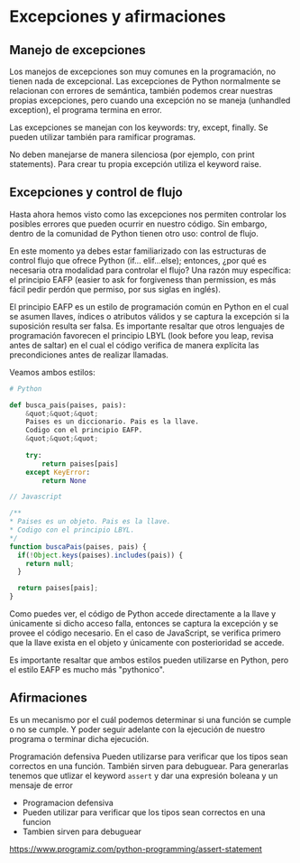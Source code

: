 # Excepciones y afirmaciones

## Manejo de excepciones

Los manejos de excepciones son muy comunes en la programación, no tienen nada de excepcional. Las excepciones de Python normalmente se relacionan con errores de semántica, también podemos crear nuestras propias excepciones, pero cuando una excepción no se maneja (unhandled exception), el programa termina en error.

Las excepciones se manejan con los keywords: try, except, finally. Se pueden utilizar también para ramificar programas.

No deben manejarse de manera silenciosa (por ejemplo, con print statements). Para crear tu propia excepción utiliza el keyword raise.

## Excepciones y control de flujo

Hasta ahora hemos visto como las excepciones nos permiten controlar los posibles errores que pueden ocurrir en nuestro código. Sin embargo, dentro de la comunidad de Python tienen otro uso: control de flujo.

En este momento ya debes estar familiarizado con las estructuras de control flujo que ofrece Python (if... elif...else); entonces, ¿por qué es necesaria otra modalidad para controlar el flujo? Una razón muy específica: el principio EAFP (easier to ask for forgiveness than permission, es más fácil pedir perdón que permiso, por sus siglas en inglés).

El principio EAFP es un estilo de programación común en Python en el cual se asumen llaves, índices o atributos válidos y se captura la excepción si la suposición resulta ser falsa. Es importante resaltar que otros lenguajes de programación favorecen el principio LBYL (look before you leap, revisa antes de saltar) en el cual el código verifica de manera explícita las precondiciones antes de realizar llamadas.

Veamos ambos estilos:
```py
# Python

def busca_pais(paises, pais):
    &quot;&quot;&quot;
    Paises es un diccionario. Pais es la llave.
    Codigo con el principio EAFP.
    &quot;&quot;&quot;
    
    try:
        return paises[pais]
    except KeyError:
        return None
```
```javascript
// Javascript

/**
* Paises es un objeto. Pais es la llave.
* Codigo con el principio LBYL.
*/
function buscaPais(paises, pais) {
  if(!Object.keys(paises).includes(pais)) {
    return null;
  }

  return paises[pais];
}
```
Como puedes ver, el código de Python accede directamente a la llave y únicamente si dicho acceso falla, entonces se captura la excepción y se provee el código necesario. En el caso de JavaScript, se verifica primero que la llave exista en el objeto y únicamente con posterioridad se accede.

Es importante resaltar que ambos estilos pueden utilizarse en Python, pero el estilo EAFP es mucho más "pythonico".

## Afirmaciones

Es un mecanismo por el cuál podemos determinar si una función se cumple o no se cumple. Y poder seguir adelante con la ejecución de nuestro programa o terminar dicha ejecución.

Programación defensiva
Pueden utilizarse para verificar que los tipos sean correctos en una función.
También sirven para debuguear.
Para generarlas tenemos que utlizar el keyword `assert` y dar una expresión boleana y un mensaje de error

- Programacion defensiva
- Pueden utilizar para verificar que los tipos sean correctos en una funcion
- Tambien sirven para debuguear

https://www.programiz.com/python-programming/assert-statement
